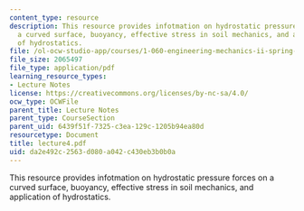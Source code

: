 ```yaml
---
content_type: resource
description: This resource provides infotmation on hydrostatic pressure forces on
  a curved surface, buoyancy, effective stress in soil mechanics, and application
  of hydrostatics.
file: /ol-ocw-studio-app/courses/1-060-engineering-mechanics-ii-spring-2006/da2e492c2563d080a042c430eb3b0b0a_lecture4.pdf
file_size: 2065497
file_type: application/pdf
learning_resource_types:
- Lecture Notes
license: https://creativecommons.org/licenses/by-nc-sa/4.0/
ocw_type: OCWFile
parent_title: Lecture Notes
parent_type: CourseSection
parent_uid: 6439f51f-7325-c3ea-129c-1205b94ea80d
resourcetype: Document
title: lecture4.pdf
uid: da2e492c-2563-d080-a042-c430eb3b0b0a
---
```

This resource provides infotmation on hydrostatic pressure forces on a curved surface, buoyancy, effective stress in soil mechanics, and application of hydrostatics.